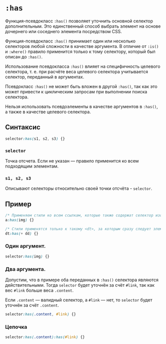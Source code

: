 # `:has`

Функция-псевдокласс `:has()` позволяет уточнить основной селектор дополнительным. Это единственный способ выбрать элемент на основе дочернего или соседнего элемента посредством CSS.

Функция-псевдокласс `:has()` принимает один или несколько селекторов любой сложности в качестве аргумента. В отличие от `:is()` и `:where()` правило применится только к тому селектору, который был описан до `:has()`.

Использование псевдокласса `:has()` влияет на специфичность целевого селектора, т. е. при расчёте веса целевого селектора учитывается селектор, переданный в аргументах.

Псевдокласс `:has()` не может быть вложен в другой `:has()`, так как это может привести к циклическим запросам при выполнении поиска селектора.

Нельзя использовать псевдоэлементы в качестве аргументов в `:has()`, а также в качестве целевого селектора.

## Синтаксис

```css
selector:has(s1, s2, s3) {}
```

### `selector`

Точка отсчета. Если не указан — правило применится ко всем подходящим элементам.

### `s1, s2, s3`

Описывают селекторы относительно своей точки отсчёта - `selector`.

## Пример

```css
/* Применяем стили ко всем ссылкам, которые также содержат селектор изображения */
a:has(img) {}

/* Стили применятся только к такому <dt>, за которым сразу следует элемент <dd> */
dt:has(+ dd) {}
```

### Один аргумент.

```css
selector:has(img) {}
```

### Два аргумента.

Допустим, что в примере оба переданных в `:has()` селектора являются действительными. Тогда `selector` будет уточнён за счёт `#link`, так как вес `#link` больше веса `.content`.

Если `.content` — валидный селектор, а `#link` — нет, то `selector` будет уточнён за счёт `.content`.

```css
selector:has(.content, #link) {}
```

### Цепочка

```css
selector:has(.content):has(#link) {}
```
